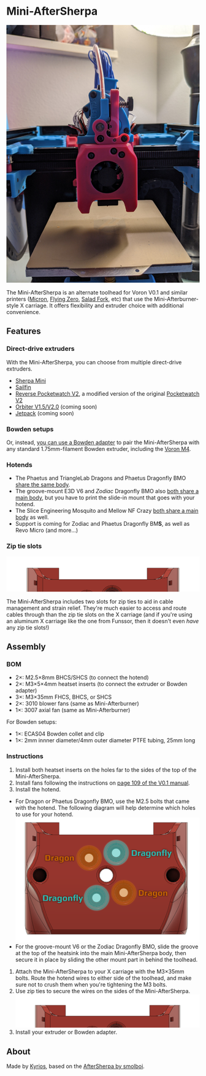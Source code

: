 # Mini-AfterSherpa

![](images/mini-aftersherpa-hero.jpg)

The Mini-AfterSherpa is an alternate toolhead for Voron V0.1 and similar printers ([Micron][micronURL], [Flying Zero][fzeroURL], [Salad Fork][saladForkURL], etc) that use the Mini-Afterburner-style X carriage. It offers flexibility and extruder choice with additional convenience.

[micronURL]: https://github.com/hartk1213/micron
[fzeroURL]: https://github.com/zruncho3d/f-zero
[saladForkURL]: https://github.com/YeriWyn/Salad_Fork

## Features

### Direct-drive extruders

With the Mini-AfterSherpa, you can choose from multiple direct-drive extruders.

- [Sherpa Mini](https://github.com/Annex-Engineering/Sherpa_Mini-Extruder)
- [Sailfin](https://github.com/CroXY3D/Sailfin-Extruder)
- [Reverse Pocketwatch V2](STL/Reversed_PocketWatch2/Reversed_Pocketwatch2_Mini_AS_Edition_v0.593.zip), a modified version of the original [Pocketwatch V2](https://github.com/VoronDesign/Pocket-Watch)
- [Orbiter V1.5/V2.0](https://www.thingiverse.com/thing:4725897) (coming soon)
- [Jetpack](https://github.com/VoronDesign/Jetpack-Extruder) (coming soon)

### Bowden setups

Or, instead, [you can use a Bowden adapter][sherpaBowdenURL] to pair the Mini-AfterSherpa with any standard 1.75mm-filament Bowden extruder, including the [Voron M4][voronM4URL].

[sherpaBowdenURL]: https://github.com/KurioHonoo/Mini-AfterSherpa/tree/main/mods/LED-Bowden-Adapter
[voronM4URL]: https://github.com/VoronDesign/Mobius-Extruder/

### Hotends

- The Phaetus and TriangleLab Dragons and Phaetus Dragonfly BMO [share the same body][dragonflySTL].
- The groove-mount E3D V6 and _Zodiac_ Dragonfly BMO also [both share a main body][groovemountSTL], but you have to print the slide-in mount that goes with your hotend.
- The Slice Engineering Mosquito and Mellow NF Crazy [both share a main body](mosquitoSTL) as well.
- Support is coming for Zodiac and Phaetus Dragonfly BM**S**, as well as Revo Micro (and more…)

[dragonflySTL]: STL/Mini_AfterSherpa/Mini_AfterSherpa_Dragon(fly).stl
[groovemountSTL]: STL/Mini_AfterSherpa/Mini_AfterSherpa_Zodiac_BMO_Plus_V6_Body_x1.stl
[mosquitoSTL]: STL/Mini_AfterSherpa/Mini_AfterSherpa_Skeeter_x1.stl

### Zip tie slots

![](images/zip-tie-slots.png)

The Mini-AfterSherpa includes two slots for zip ties to aid in cable management and strain relief. They're much easier to access and route cables through than the zip tie slots on the X carriage (and if you're using an aluminum X carriage like the one from Funssor, then it doesn't even _have_ any zip tie slots!)

## Assembly

### BOM

- 2×: M2.5×8mm BHCS/SHCS (to connect the hotend)
- 2×: M3×5×4mm heatset inserts (to connect the extruder or Bowden adapter)
- 3×: M3×35mm FHCS, BHCS, or SHCS
- 2×: 3010 blower fans (same as Mini-Afterburner)
- 1×: 3007 axial fan (same as Mini-Afterburner)

For Bowden setups:

- 1×: ECAS04 Bowden collet and clip
- 1×: 2mm innner diameter/4mm outer diameter PTFE tubing, 25mm long

### Instructions

1. Install both heatset inserts on the holes far to the sides of the top of the Mini-AfterSherpa.
1. Install fans following the instructions on [page 109 of the V0.1 manual](https://github.com/VoronDesign/Voron-0/raw/Voron0.1/Manuals/Assembly_Manual_0.1.pdf).
1. Install the hotend. 
  - For Dragon or Phaetus Dragonfly BMO, use the M2.5 bolts that came with the hotend. The following diagram will help determine which holes to use for your hotend.
   ![](images/hotend-mounting-holes.png)  
  - For the groove-mount V6 or the Zodiac Dragonfly BMO, slide the groove at the top of the heatsink into the main Mini-AfterSherpa body, then secure it in place by sliding the other mount part in behind the toolhead.
1. Attach the Mini-AfterSherpa to your X carriage with the M3×35mm bolts. Route the hotend wires to either side of the toolhead, and make sure not to crush them when you're tightening the M3 bolts.
1. Use zip ties to secure the wires on the sides of the Mini-AfterSherpa.   
   ![](images/zip-tie-slots.png)
1. Install your extruder or Bowden adapter.

## About

Made by [Kyrios](https://github.com/KurioHonoo), based on the [AfterSherpa by smolboi](https://www.thingiverse.com/thing:4977800).
